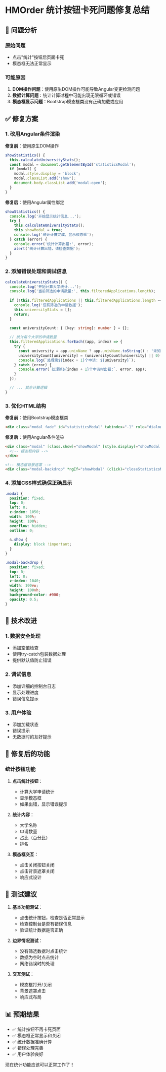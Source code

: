 # HMOrder 统计按钮卡死问题修复总结

## 🐛 问题分析

### 原始问题
- 点击"统计"按钮后页面卡死
- 模态框无法正常显示

### 可能原因
1. **DOM操作问题**：使用原生DOM操作可能导致Angular变更检测问题
2. **数据计算问题**：统计计算过程中可能出现无限循环或错误
3. **模态框显示问题**：Bootstrap模态框类没有正确加载或应用

## ✅ 修复方案

### 1. 改用Angular条件渲染
**修复前**：使用原生DOM操作
```typescript
showStatistics() {
  this.calculateUniversityStats();
  const modal = document.getElementById('statisticsModal');
  if (modal) {
    modal.style.display = 'block';
    modal.classList.add('show');
    document.body.classList.add('modal-open');
  }
}
```

**修复后**：使用Angular属性绑定
```typescript
showStatistics() {
  console.log('开始显示统计信息...');
  try {
    this.calculateUniversityStats();
    this.showModal = true;
    console.log('统计计算完成，显示模态框');
  } catch (error) {
    console.error('统计计算出错:', error);
    alert('统计计算出错，请检查数据');
  }
}
```

### 2. 添加错误处理和调试信息
```typescript
calculateUniversityStats() {
  console.log('开始计算大学统计...');
  console.log('当前筛选的申请数量:', this.filteredApplications.length);
  
  if (!this.filteredApplications || this.filteredApplications.length === 0) {
    console.log('没有筛选的申请数据');
    this.universityStats = [];
    return;
  }

  const universityCount: { [key: string]: number } = {};
  
  // 统计每个大学的申请数量
  this.filteredApplications.forEach((app, index) => {
    try {
      const university = app.univName ? app.univName.toString() : '未知大学';
      universityCount[university] = (universityCount[university] || 0) + 1;
      console.log(`处理第${index + 1}个申请: ${university}`);
    } catch (error) {
      console.error(`处理第${index + 1}个申请时出错:`, error, app);
    }
  });

  // ... 其余计算逻辑
}
```

### 3. 优化HTML结构
**修复前**：使用Bootstrap模态框类
```html
<div class="modal fade" id="statisticsModal" tabindex="-1" role="dialog">
```

**修复后**：使用Angular条件渲染
```html
<div class="modal" [class.show]="showModal" [style.display]="showModal ? 'block' : 'none'" id="statisticsModal" tabindex="-1" role="dialog">
  <!-- 模态框内容 -->
</div>

<!-- 模态框背景遮罩 -->
<div class="modal-backdrop" *ngIf="showModal" (click)="closeStatisticsModal()"></div>
```

### 4. 添加CSS样式确保正确显示
```scss
.modal {
  position: fixed;
  top: 0;
  left: 0;
  z-index: 1050;
  width: 100%;
  height: 100%;
  overflow: hidden;
  outline: 0;
  
  &.show {
    display: block !important;
  }
}

.modal-backdrop {
  position: fixed;
  top: 0;
  left: 0;
  z-index: 1040;
  width: 100vw;
  height: 100vh;
  background-color: #000;
  opacity: 0.5;
}
```

## 🔧 技术改进

### 1. 数据安全处理
- 添加空值检查
- 使用try-catch包装数据处理
- 提供默认值防止错误

### 2. 调试信息
- 添加详细的控制台日志
- 显示处理进度
- 错误信息提示

### 3. 用户体验
- 添加加载状态
- 错误提示
- 无数据时的友好提示

## 🎯 修复后的功能

### 统计按钮功能
1. **点击统计按钮**：
   - 计算大学申请统计
   - 显示模态框
   - 如果出错，显示错误提示

2. **统计内容**：
   - 大学名称
   - 申请数量
   - 占比（百分比）
   - 排名

3. **模态框交互**：
   - 点击关闭按钮关闭
   - 点击背景遮罩关闭
   - 响应式设计

## 🚀 测试建议

1. **基本功能测试**：
   - 点击统计按钮，检查是否正常显示
   - 检查控制台是否有错误信息
   - 验证统计数据是否正确

2. **边界情况测试**：
   - 没有筛选数据时点击统计
   - 数据为空时点击统计
   - 网络错误时的处理

3. **交互测试**：
   - 模态框打开/关闭
   - 背景遮罩点击
   - 响应式布局

## 📊 预期结果

- ✅ 统计按钮不再卡死页面
- ✅ 模态框正常显示和关闭
- ✅ 统计数据准确计算
- ✅ 错误处理完善
- ✅ 用户体验良好

现在统计功能应该可以正常工作了！
